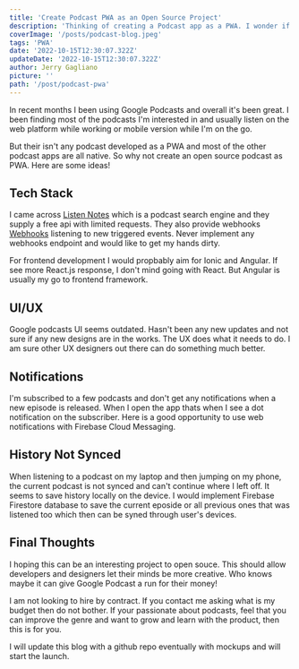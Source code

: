 ```yaml
---
title: 'Create Podcast PWA as an Open Source Project'
description: 'Thinking of creating a Podcast app as a PWA. I wonder if any designers or developers interested?'
coverImage: '/posts/podcast-blog.jpeg'
tags: 'PWA'
date: '2022-10-15T12:30:07.322Z'
updateDate: '2022-10-15T12:30:07.322Z'
author: Jerry Gagliano
picture: ''
path: '/post/podcast-pwa'
---
```


In recent months I been using Google Podcasts and overall it's been great. I been finding most of the podcasts I'm interested in and usually listen on the web platform while working or mobile version while I'm on the go.

But their isn't any podcast developed as a PWA and most of the other podcast apps are all native. So why not create an open source podcast as PWA. Here are some ideas!

## Tech Stack

I came across [Listen Notes](https://www.listennotes.com/) which is a podcast search engine and they supply a free api with limited requests. They also provide webhooks [Webhooks](https://www.listennotes.help/article/49-how-to-use-webhooks-of-podcast-api) listening to new triggered events. Never implement any webhooks endpoint and would like to get my hands dirty.

For frontend development I would propbably aim for Ionic and Angular. If see more React.js response, I don't mind going with React. But Angular is usually my go to frontend framework.

## UI/UX

Google podcasts UI seems outdated. Hasn't been any new updates and not sure if any new designs are in the works. The UX does what it needs to do. I am sure other UX designers out there can do something much better.

## Notifications

I'm subscribed to a few podcasts and don't get any notifications when a new episode is released. When I open the app thats when I see a dot notification on the subscriber. Here is a good opportunity to use web notifications with Firebase Cloud Messaging.

## History Not Synced

When listening to a podcast on my laptop and then jumping on my phone, the current podcast is not synced and can't continue where I left off. It seems to save history locally on the device. I would implement Firebase Firestore database to save the current eposide or all previous ones that was listened too which then can be syned through user's devices.

## Final Thoughts

I hoping this can be an interesting project to open souce. This should allow developers and designers let their minds be more creative. Who knows maybe it can give Google Podcast a run for their money!

I am not looking to hire by contract. If you contact me asking what is my budget then do not bother. If your passionate about podcasts, feel that you can improve the genre and want to grow and learn with the product, then this is for you. 

I will update this blog with a github repo eventually with mockups and will start the launch.
